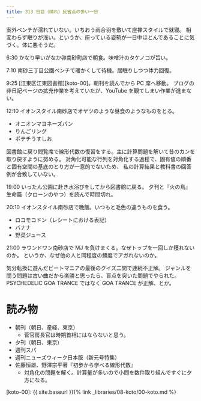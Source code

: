 ```yaml
---
title: 313 日目（晴れ）反省点の多い一日
---
```


案外ベンチが濡れていない。いちおう雨合羽を敷いて座禅スタイルで就寝。
相変わらず眠りが浅い。というか、座っている姿勢が一日中ほとんであることに気づく。体に悪そうだ。

6:30 かなり早いがなか卯南砂町店で朝食。味噌汁のタケノコが旨い。

7:10 南砂三丁目公園ベンチで暖かくして待機。居眠りしつつ体力回復。

9:25 [江東区江東図書館][koto-00]。朝刊を読んでから PC 席へ移動。
ブログの非日記ページの拡充作業を考えていたが、YouTube を観てしまい作業が進まない。

12:10 イオンスタイル南砂店でオヤツのような昼食のようなものをとる。

* オニオンマヨネーズパン
* りんごリング
* ポテチうすしお

図書館に戻り閲覧席で線形代数の復習をする。主に計算問題を解いて昔のカンを取り戻すように努める。
対角化可能な行列を対角化する過程で、固有値の順番と固有空間の基底のとり方が一意的でないため、
私の計算結果と教科書の回答例が合致していない。

19:00 いったん公園に赴き水浴びをしてから図書館に戻る。
夕刊と『火の鳥』生命篇（クローンのやつ）を読んで時間切れ。

20:10 イオンスタイル南砂店で晩飯。いつもと毛色の違うものを食う。

* ロコモコドン（レシートにおける表記）
* バナナ
* 野菜ジュース

21:00 ラウンドワン南砂店で MJ を負けまくる。なぜトップを一回しか穫れないのか。
というか、なぜ他の人と同程度の頻度でアガれないのか。

気分転換に遊んだビートマニアの最後のクイズ二問で連続不正解。
ジャンルを問う問題は古い曲だから楽勝と思ったら、盲点を突いた問題でやられた。
PSYCHEDELIC GOA TRANCE ではなく GOA TRANCE が正解、とか。

# 読み物

* 朝刊（朝日、産経、東京）
  * 菅官房長官は時期首相にはならないと思う。
* 夕刊（朝日、東京）
* 週刊スパ
* 週刊ニューズウィーク日本版（新元号特集）
* 佐藤恒雄、野澤宗平著『初歩から学べる線形代数』
  * 対角化の問題を解く。計算量が多いので小問を数件取り組んですぐに夕方になる。

[koto-00]: {{ site.baseurl }}{% link _libraries/08-koto/00-koto.md %}
